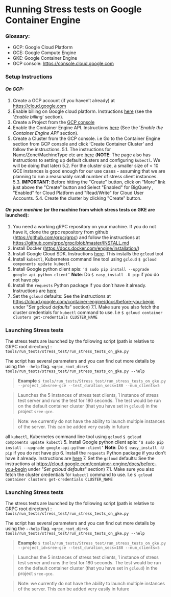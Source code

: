 ﻿Running Stress tests on Google Container Engine
=======================================

### **Glossary**:
* GCP: Google Cloud Platform
* GCE: Google Compute Engine
* GKE: Google Container Engine
* GCP console: https://console.cloud.google.com

### **Setup Instructions**
#### *On GCP:*
1. Create a GCP account (if you haven’t already) at https://cloud.google.com 
2. Enable billing on Google cloud platform. Instructions [here](https://cloud.google.com/container-engine/docs/before-you-begin)  (see the '*Enable billing*' section).
3. Create a Project from the [GCP console](https://console.cloud.google.com) 
4. Enable the Container Engine API. Instructions [here](https://cloud.google.com/container-engine/docs/before-you-begin)  (See the '*Enable the Container Engine API*’ section). 
5. Create a Cluster from the GCP console. i.e Go to the Container Engine section from GCP console and click ‘Create Container Cluster’ and follow the instructions.
5.1. The instructions for Name/Zone/MachineType etc are [here](https://cloud.google.com/container-engine/docs/clusters/operations) (**NOTE**: The page also has instructions to setting up default clusters and configuring `kubectl`. We will be doing that later)
5.2. For the cluster size, a smaller size of < 10 GCE instances is good enough for our use cases - assuming that we are planning to run a reasonably small number of stress client instances.
5.3. **IMPORTANT**: Before hitting the "Create" button, click on “More” link just above the "Create" button and Select "Enabled" for BigQuery , "Enabled" for Cloud Platform and "Read/Write" for Cloud User Accounts.
5.4. Create the cluster by clicking "Create" button.

#### *On your machine* (or the machine from which stress tests on GKE are launched): 
1. You need a working gRPC repository on your machine. If you do not have it, clone the grpc repository from github (https://github.com/grpc/grpc) and follow the instructions at https://github.com/grpc/grpc/blob/master/INSTALL.md 
2. Install Docker (https://docs.docker.com/engine/installation/)
3. Install Google Cloud SDK. Instructions [here](https://cloud.google.com/sdk/). This installs the `gcloud` tool
4. Install `kubectl`, Kubernetes command line tool using `gcloud` 
        `$ gcloud components update kubectl`
5. Install Google python client apis: 
        `‘$ sudo pip install --upgrade google-api-python-client’`
        **Note**: Do  `$ easy_install -U pip` if you do not have pip
6. Install the `requests` Python package if you don’t have it already. Instructions are [here](http://docs.python-requests.org/en/master/user/install/)
7. Set the `gcloud` defaults: See the instructions at https://cloud.google.com/container-engine/docs/before-you-begin under "*Set gcloud defaults*" section)
7.1. Make sure you also fetch the cluster credentials for `kubectl` command to use. I.e `$ gcloud container clusters get-credentials CLUSTER_NAME`

### **Launching Stress tests**

The stress tests are launched by the following script (path is relative to GRPC root directory) :
`tools/run_tests/stress_test/run_stress_tests_on_gke.py`

The script has several parameters and you can find out more details by using the `--help` flag. 
`<grpc_root_dir>$ tools/run_tests/stress_test/run_stress_tests_on_gke.py --help`

> **Example**
> `$ tools/run_tests/Stress_test/run_stress_tests_on_gke.py --project_id=sree-gce --test_duration_secs=180 --num_clients=5`

>Launches the 5 instances of stress test clients, 1 instance of stress test server and runs the test for 180 seconds. The test would be run on the default container cluster (that you have set in `gcloud`) in the project `sree-gce`.  

> Note: we currently do not have the ability to launch multiple instances of the server. This can be added very easily in future 

all `kubectl`, Kubernetes command line tool using `gcloud` 
        `$ gcloud components update kubectl`
5. Install Google python client apis: 
        `‘$ sudo pip install --upgrade google-api-python-client’`
        **Note**: Do  `$ easy_install -U pip` if you do not have pip
6. Install the `requests` Python package if you don’t have it already. Instructions are [here](http://docs.python-requests.org/en/master/user/install/)
7. Set the `gcloud` defaults: See the instructions at https://cloud.google.com/container-engine/docs/before-you-begin under "*Set gcloud defaults*" section)
7.1. Make sure you also fetch the cluster credentials for `kubectl` command to use. I.e `$ gcloud container clusters get-credentials CLUSTER_NAME`

### **Launching Stress tests**

The stress tests are launched by the following script (path is relative to GRPC root directory) :
`tools/run_tests/stress_test/run_stress_tests_on_gke.py`

The script has several parameters and you can find out more details by using the `--help` flag. 
`<grpc_root_dir>$ tools/run_tests/stress_test/run_stress_tests_on_gke.py --help`

> **Example**
> `$ tools/run_tests/Stress_test/run_stress_tests_on_gke.py --project_id=sree-gce --test_duration_secs=180 --num_clients=5`

>Launches the 5 instances of stress test clients, 1 instance of stress test server and runs the test for 180 seconds. The test would be run on the default container cluster (that you have set in `gcloud`) in the project `sree-gce`.  

> Note: we currently do not have the ability to launch multiple instances of the server. This can be added very easily in future
